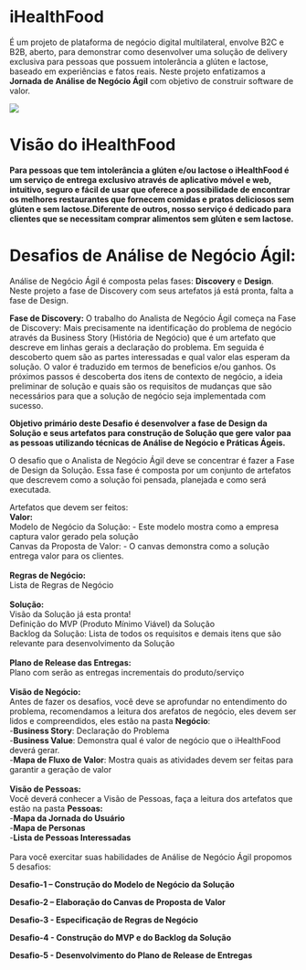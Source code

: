 # iHealthFood
É um projeto de plataforma de negócio digital multilateral, envolve B2C e B2B, aberto, para demonstrar como desenvolver uma solução de delivery exclusiva para pessoas que possuem intolerância a glúten e lactose, baseado em experiências e fatos reais. Neste projeto enfatizamos a **Jornada de Análise de Negócio Ágil** com objetivo de construir software de valor.

![](http://www.etecnologia.com.br/images/fars/banner-ihealthfood.png)

# Visão do iHealthFood
**Para pessoas que tem intolerância a glúten e/ou lactose o iHealthFood é um serviço de entrega exclusivo através de aplicativo móvel e web, intuitivo, seguro e fácil de usar que oferece a possibilidade de encontrar os melhores restaurantes que fornecem comidas e pratos deliciosos sem glúten e sem lactose.Diferente de outros, nosso serviço é dedicado para clientes que se necessitam comprar alimentos sem glúten e sem lactose.**

# Desafios de Análise de Negócio Ágil:
Análise de Negócio Ágil é composta pelas fases: **Discovery** e **Design**. Neste projeto a fase de Discovery com seus artefatos já está pronta, falta a fase de Design.

**Fase de Discovery:**
O trabalho do Analista de Negócio Ágil começa na Fase de Discovery: Mais precisamente na identificação do problema de negócio através da Business Story (História de Negócio) que é um artefato que descreve em linhas gerais a declaração do problema.
Em seguida é descoberto quem são as partes interessadas e qual valor elas esperam da solução. O valor é traduzido em termos de beneficios e/ou ganhos.
Os próximos passos é descoberta dos itens de contexto de negócio, a ideia preliminar de solução e quais são os requisitos de mudanças que são necessários para que a solução de negócio seja implementada com sucesso.

**Objetivo primário deste Desafio é desenvolver a fase de Design da Solução e seus artefatos para construção de Solução que gere valor paa as pessoas utilizando técnicas de Análise de Negócio e Práticas Ágeis.** 

O desafio que o Analista de Negócio Ágil deve se concentrar é fazer a Fase de Design da Solução. Essa fase é composta por um conjunto de artefatos que descrevem como a solução foi pensada, planejada e como será executada.

Artefatos que devem ser feitos:<BR>
<B>Valor:</B><BR>
 Modelo de Negócio da Solução: - Este modelo mostra como a empresa captura valor gerado pela solução<BR>
 Canvas da Proposta de Valor: - O canvas demonstra como a solução entrega valor para os clientes.<BR>
<BR>
<B>Regras de Negócio:</B><BR>
 Lista de Regras de Negócio<BR>
<BR>
<B>Solução:</B><BR>
Visão da Solução já esta pronta!<BR>
 Definição do MVP (Produto Mínimo Viável) da Solução<BR>
 Backlog da Solução: Lista de todos os requisitos e demais itens que são relevante para desenvolvimento da Solução<BR>
<BR>
<B>Plano de Release das Entregas:</B><BR>
 Plano com serão as entregas incrementais do produto/serviço
<BR>
<BR>
<B>Visão de Negócio:</B><BR>
Antes de fazer os desafios, você deve se aprofundar no entendimento do problema, recomendamos a leitura dos arefatos de negócio, eles devem ser lidos e compreendidos, eles estão na pasta <B>Negócio</B>:<BR>
-<B>Business Story</B>: Declaração do Problema <BR>
-<B>Business Value</B>: Demonstra qual é valor de negócio que o iHealthFood deverá gerar. <BR>
-<B>Mapa de Fluxo de Valor</B>: Mostra quais as atividades devem ser feitas para garantir a geração de valor<BR>
<BR>
<B>Visão de Pessoas:</B><BR>
 Você deverá conhecer a Visão de Pessoas, faça a leitura dos artefatos que estão na pasta <B>Pessoas:</B><BR>
-<B>Mapa da Jornada do Usuário</B><BR>
-<B>Mapa de Personas</B><BR>
-<B>Lista de Pessoas Interessadas</B><BR>
<BR>
Para você exercitar suas habilidades de Análise de Negócio Ágil propomos 5 desafios:

**Desafio-1 – Construção do Modelo de Negócio da Solução**

**Desafio-2 – Elaboração do Canvas de Proposta de Valor** 

**Desafio-3 - Especificação de Regras de Negócio**<BR>

**Desafio-4 - Construção do MVP e do Backlog da Solução**<BR>

**Desafio-5 - Desenvolvimento do Plano de Release de Entregas**<BR>


